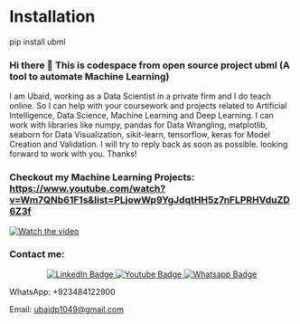 # Installation
pip install ubml

### Hi there 👋 This is codespace from open source project ubml (A tool to automate Machine Learning)

I am Ubaid, working as a Data Scientist in a private firm and I do teach online. So I can help with your coursework and projects related to Artificial Intelligence, Data Science, Machine Learning and Deep Learning. I can work with libraries like numpy, pandas for Data Wrangling, matplotlib, seaborn for Data Visualization, sikit-learn, tensorflow, keras for Model Creation and Validation.
I will try to reply back as soon as possible. 
looking forward to work with you.
Thanks!

### Checkout my Machine Learning Projects: https://www.youtube.com/watch?v=Wm7QNb61F1s&list=PLjowWp9YgJdqtHH5z7nFLPRHVduZD6Z3f

[![Watch the video](https://img.youtube.com/vi/nsc5_2jBLbk/0.jpg)](https://www.youtube.com/watch?v=nsc5_2jBLbk&list=PLjowWp9YgJdqtHH5z7nFLPRHVduZD6Z3f&index=22)

### Contact me:

<div id="header" align="center">
  <div id="badges">
    <a href="https://www.linkedin.com/in/ubaidahmadceh/">
      <img src="https://img.shields.io/badge/LinkedIn-blue?style=for-the-badge&logo=linkedin&logoColor=white" alt="LinkedIn Badge"/>
    </a>
    <a href="https://www.youtube.com/channel/UCtIKyejnNPYaEXB5sgYADlg">
      <img src="https://img.shields.io/badge/YouTube-red?style=for-the-badge&logo=youtube&logoColor=white" alt="Youtube Badge"/>
    </a>
    <a href="https://wa.me/923484122900">
      <img src="https://img.shields.io/badge/Whatsapp-darkgreen?style=for-the-badge&logo=whatsapp&logoColor=white" alt="Whatsapp Badge"/>
    </a>
  </div>
</div>

WhatsApp: +923484122900

Email: ubaidp1049@gmail.com
